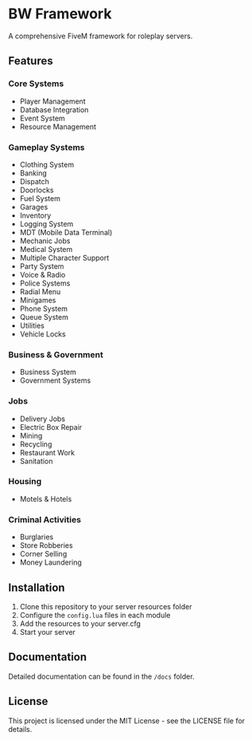 # BW Framework

A comprehensive FiveM framework for roleplay servers.

## Features

### Core Systems
- Player Management
- Database Integration
- Event System
- Resource Management

### Gameplay Systems
- Clothing System
- Banking
- Dispatch
- Doorlocks
- Fuel System
- Garages
- Inventory
- Logging System
- MDT (Mobile Data Terminal)
- Mechanic Jobs
- Medical System
- Multiple Character Support
- Party System
- Voice & Radio
- Police Systems
- Radial Menu
- Minigames
- Phone System
- Queue System
- Utilities
- Vehicle Locks

### Business & Government
- Business System
- Government Systems

### Jobs
- Delivery Jobs
- Electric Box Repair
- Mining
- Recycling
- Restaurant Work
- Sanitation

### Housing
- Motels & Hotels

### Criminal Activities
- Burglaries
- Store Robberies
- Corner Selling
- Money Laundering

## Installation
1. Clone this repository to your server resources folder
2. Configure the `config.lua` files in each module
3. Add the resources to your server.cfg
4. Start your server

## Documentation
Detailed documentation can be found in the `/docs` folder.

## License
This project is licensed under the MIT License - see the LICENSE file for details.